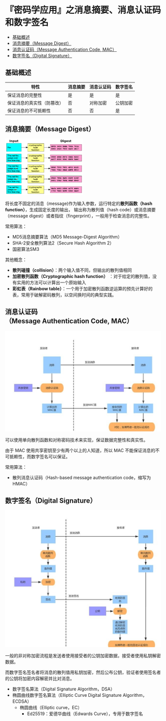 # 『密码学应用』之消息摘要、消息认证码和数字签名

<!-- vim-markdown-toc GFM -->

* [基础概述](#基础概述)
* [消息摘要（Message Digest）](#消息摘要message-digest)
* [消息认证码（Message Authentication Code, MAC）](#消息认证码messageauthenticationcodemac)
* [数字签名（Digital Signature）](#数字签名digitalsignature)

<!-- vim-markdown-toc -->

## 基础概述

| 特性                       | 消息摘要 | 消息认证码 | 数字签名 |
|----------------------------|----------|------------|----------|
| 保证消息的完整性           | 是       | 是         | 是       |
| 保证消息的真实性（防篡改） | 否       | 对称加密   | 公钥加密 |
| 保证消息的不可抵赖性       | 否       | 否         | 是       |

## 消息摘要（Message Digest）

<img src="images/06-crypto-hash.png" style="width: 50%; height: auto; max-width: 100%;">

将长度不固定的消息（message)作为输入参数，运行特定的**散列函数（hash function）**，生成固定长度的输出，
输出称为散列值（hash code）或消息摘要（message digest）或者指纹（fingerprint），一般用于检查消息的完整性。

常用算法：
*   MD5消息摘要算法（MD5 Message-Digest Algorithm）
*   SHA-2安全散列算法2（Secure Hash Algorithm 2）
*   国密算法SM3

其他概念：
*   **散列碰撞（collision）**：两个输入值不同，但输出的散列值相同
*   **加密散列函数（Cryptographic hash function）** ：对于给定的散列值，没有实用的方法可以计算出一个原始输入
*   **彩虹表（Rainbow table）**：一个用于加密散列函数逆运算的预先计算好的表，常用于破解密码散列，以空间换时间的典型实践。

## 消息认证码（Message Authentication Code, MAC）

![消息认证码](images/06-crypto-mac.jpeg)

可以使用单向散列函数和对称密码技术来实现，保证数据完整性和真实性。

由于 MAC 使用共享密钥至少有两个以上的人知道，所以 MAC 不能保证消息的不可抵赖性，而数字签名可以保证。

常用算法：
*   散列消息认证码（Hash-based message authentication code，缩写为HMAC）

## 数字签名（Digital Signature）

![数字签名](images/06-crypto-sign.jpeg)

一般的非对称加密流程是发送者使用接受者的公钥加密数据，接受者使用私钥解密数据。

而数字签名签名者将消息的散列值用私钥加密，然后公布公钥，验证者使用签名者的公钥将加密内容解密并比对消息。

*   数字签名算法（Digital Signature Algorithm，DSA）
*   椭圆曲线数字签名算法（Elliptic Curve Digital Signature Algorithm，ECDSA）
    *   椭圆曲线（Elliptic curve，EC）
        *   Ed25519：爱德华曲线（Edwards Curve），专用于数字签名

